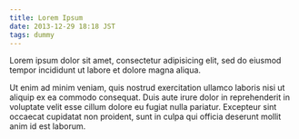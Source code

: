 ```yaml
---
title: Lorem Ipsum
date: 2013-12-29 18:18 JST
tags: dummy
---
```


Lorem ipsum dolor sit amet, consectetur adipisicing elit, sed do eiusmod tempor incididunt ut labore et dolore magna aliqua.

<!-- READ_MORE -->

Ut enim ad minim veniam, quis nostrud exercitation ullamco laboris nisi ut aliquip ex ea commodo consequat.
Duis aute irure dolor in reprehenderit in voluptate velit esse cillum dolore eu fugiat nulla pariatur.
Excepteur sint occaecat cupidatat non proident, sunt in culpa qui officia deserunt mollit anim id est laborum.
